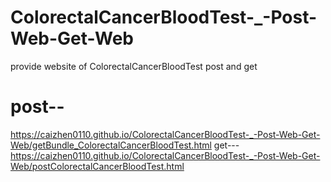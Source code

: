 # ColorectalCancerBloodTest-_-Post-Web-Get-Web

provide website of ColorectalCancerBloodTest post and get
# post--
https://caizhen0110.github.io/ColorectalCancerBloodTest-_-Post-Web-Get-Web/getBundle_ColorectalCancerBloodTest.html
get---
https://caizhen0110.github.io/ColorectalCancerBloodTest-_-Post-Web-Get-Web/postColorectalCancerBloodTest.html
